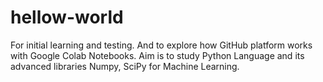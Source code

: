 # hellow-world
For initial learning and testing.
And to explore how GitHub platform works with Google Colab Notebooks. 
Aim is to study Python Language and its advanced libraries Numpy, SciPy for Machine Learning. 
